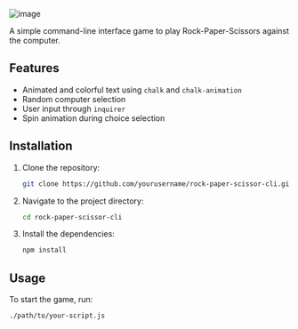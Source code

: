 ![image](https://github.com/DhruvSinha2003/rps-cli/assets/120670739/3debdfb0-0fe5-4b72-954a-1afd39a14765)

A simple command-line interface game to play Rock-Paper-Scissors against the computer.

## Features

- Animated and colorful text using `chalk` and `chalk-animation`
- Random computer selection
- User input through `inquirer`
- Spin animation during choice selection

## Installation

1. Clone the repository:
    ```sh
    git clone https://github.com/yourusername/rock-paper-scissor-cli.git
    ```
2. Navigate to the project directory:
    ```sh
    cd rock-paper-scissor-cli
    ```
3. Install the dependencies:
    ```sh
    npm install
    ```

## Usage

To start the game, run:
```sh
./path/to/your-script.js
